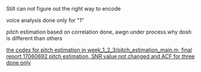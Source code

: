 <p>Still can not figure out the right way to encode</p>
<p>voice analysis done only for "1"</p>

<p>pitch estimation based on correlation done, awgn under process.why dosh is different than others</p>

<p><u>the codes for pitch estimation in week_1_2_3/pitch_estimation_main.m, final report 17060692 pitch estimation, SNR value not changed and ACF for three done only</u></p>
 
